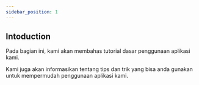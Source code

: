 ```yaml
---
sidebar_position: 1
---
```


## Intoduction

Pada bagian ini, kami akan membahas tutorial dasar penggunaan aplikasi kami.

Kami juga akan informasikan tentang tips dan trik yang bisa anda gunakan untuk mempermudah penggunaan aplikasi kami.